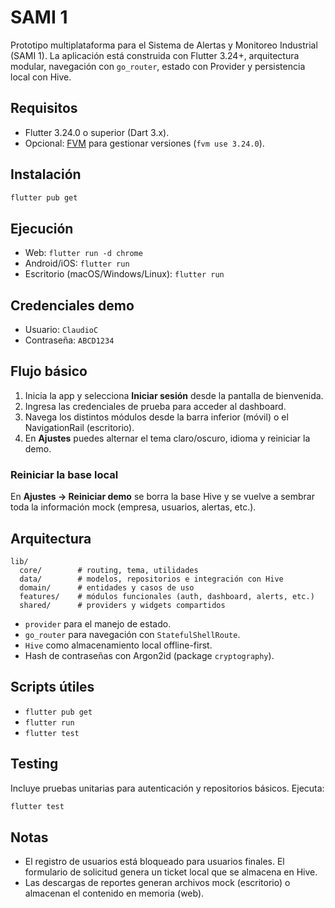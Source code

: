 # SAMI 1

Prototipo multiplataforma para el Sistema de Alertas y Monitoreo Industrial (SAMI 1). La aplicación está construida con Flutter 3.24+, arquitectura modular, navegación con `go_router`, estado con Provider y persistencia local con Hive.

## Requisitos
- Flutter 3.24.0 o superior (Dart 3.x).
- Opcional: [FVM](https://fvm.app/) para gestionar versiones (`fvm use 3.24.0`).

## Instalación
```bash
flutter pub get
```

## Ejecución
- Web: `flutter run -d chrome`
- Android/iOS: `flutter run`
- Escritorio (macOS/Windows/Linux): `flutter run`

## Credenciales demo
- Usuario: `ClaudioC`
- Contraseña: `ABCD1234`

## Flujo básico
1. Inicia la app y selecciona **Iniciar sesión** desde la pantalla de bienvenida.
2. Ingresa las credenciales de prueba para acceder al dashboard.
3. Navega los distintos módulos desde la barra inferior (móvil) o el NavigationRail (escritorio).
4. En **Ajustes** puedes alternar el tema claro/oscuro, idioma y reiniciar la demo.

### Reiniciar la base local
En **Ajustes → Reiniciar demo** se borra la base Hive y se vuelve a sembrar toda la información mock (empresa, usuarios, alertas, etc.).

## Arquitectura
```
lib/
  core/        # routing, tema, utilidades
  data/        # modelos, repositorios e integración con Hive
  domain/      # entidades y casos de uso
  features/    # módulos funcionales (auth, dashboard, alerts, etc.)
  shared/      # providers y widgets compartidos
```
- `provider` para el manejo de estado.
- `go_router` para navegación con `StatefulShellRoute`.
- `Hive` como almacenamiento local offline-first.
- Hash de contraseñas con Argon2id (package `cryptography`).

## Scripts útiles
- `flutter pub get`
- `flutter run`
- `flutter test`

## Testing
Incluye pruebas unitarias para autenticación y repositorios básicos. Ejecuta:
```bash
flutter test
```

## Notas
- El registro de usuarios está bloqueado para usuarios finales. El formulario de solicitud genera un ticket local que se almacena en Hive.
- Las descargas de reportes generan archivos mock (escritorio) o almacenan el contenido en memoria (web).
